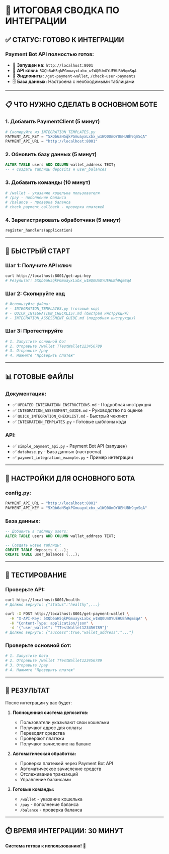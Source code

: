 # 🎯 ИТОГОВАЯ СВОДКА ПО ИНТЕГРАЦИИ

## ✅ СТАТУС: ГОТОВО К ИНТЕГРАЦИИ

### **Payment Bot API полностью готов:**
- 🚀 **Запущен на:** `http://localhost:8001`
- 🔑 **API ключ:** `5XQb6aH5qkPGmuayxLxbx_w1WQ0UmOYUEHUBh9qmSqA`
- 📡 **Эндпоинты:** `/get-payment-wallet`, `/check-user-payments`
- 🗄️ **База данных:** Настроена с необходимыми таблицами

---

## 📋 ЧТО НУЖНО СДЕЛАТЬ В ОСНОВНОМ БОТЕ

### **1. Добавить PaymentClient (5 минут)**
```python
# Скопируйте из INTEGRATION_TEMPLATES.py
PAYMENT_API_KEY = "5XQb6aH5qkPGmuayxLxbx_w1WQ0UmOYUEHUBh9qmSqA"
PAYMENT_API_URL = "http://localhost:8001"
```

### **2. Обновить базу данных (5 минут)**
```sql
ALTER TABLE users ADD COLUMN wallet_address TEXT;
-- + создать таблицы deposits и user_balances
```

### **3. Добавить команды (10 минут)**
```python
# /wallet - указание кошелька пользователя
# /pay - пополнение баланса  
# /balance - проверка баланса
# check_payment_callback - проверка платежей
```

### **4. Зарегистрировать обработчики (5 минут)**
```python
register_handlers(application)
```

---

## 🚀 БЫСТРЫЙ СТАРТ

### **Шаг 1: Получите API ключ**
```bash
curl http://localhost:8001/get-api-key
# Результат: 5XQb6aH5qkPGmuayxLxbx_w1WQ0UmOYUEHUBh9qmSqA
```

### **Шаг 2: Скопируйте код**
```bash
# Используйте файлы:
# - INTEGRATION_TEMPLATES.py (готовый код)
# - QUICK_INTEGRATION_CHECKLIST.md (быстрая инструкция)
# - INTEGRATION_ASSESSMENT_GUIDE.md (подробная инструкция)
```

### **Шаг 3: Протестируйте**
```bash
# 1. Запустите основной бот
# 2. Отправьте /wallet TTestWallet123456789
# 3. Отправьте /pay
# 4. Нажмите "Проверить платеж"
```

---

## 📊 ГОТОВЫЕ ФАЙЛЫ

### **Документация:**
- ✅ `UPDATED_INTEGRATION_INSTRUCTIONS.md` - Подробная инструкция
- ✅ `INTEGRATION_ASSESSMENT_GUIDE.md` - Руководство по оценке
- ✅ `QUICK_INTEGRATION_CHECKLIST.md` - Быстрый чеклист
- ✅ `INTEGRATION_TEMPLATES.py` - Готовые шаблоны кода

### **API:**
- ✅ `simple_payment_api.py` - Payment Bot API (запущен)
- ✅ `database.py` - База данных (настроена)
- ✅ `payment_integration_example.py` - Пример интеграции

---

## 🔧 НАСТРОЙКИ ДЛЯ ОСНОВНОГО БОТА

### **config.py:**
```python
PAYMENT_API_URL = "http://localhost:8001"
PAYMENT_API_KEY = "5XQb6aH5qkPGmuayxLxbx_w1WQ0UmOYUEHUBh9qmSqA"
```

### **База данных:**
```sql
-- Добавить в таблицу users:
ALTER TABLE users ADD COLUMN wallet_address TEXT;

-- Создать новые таблицы:
CREATE TABLE deposits (...);
CREATE TABLE user_balances (...);
```

---

## 🧪 ТЕСТИРОВАНИЕ

### **Проверьте API:**
```bash
curl http://localhost:8001/health
# Должно вернуть: {"status":"healthy",...}

curl -X POST http://localhost:8001/get-payment-wallet \
  -H "X-API-Key: 5XQb6aH5qkPGmuayxLxbx_w1WQ0UmOYUEHUBh9qmSqA" \
  -H "Content-Type: application/json" \
  -d '{"user_wallet": "TTestWallet123456789"}'
# Должно вернуть: {"success":true,"wallet_address":"..."}
```

### **Проверьте основной бот:**
```bash
# 1. Запустите бота
# 2. Отправьте /wallet TTestWallet123456789
# 3. Отправьте /pay
# 4. Нажмите "Проверить платеж"
```

---

## 🎉 РЕЗУЛЬТАТ

После интеграции у вас будет:

1. **Полноценная система депозитов:**
   - Пользователи указывают свои кошельки
   - Получают адрес для оплаты
   - Переводят средства
   - Проверяют платежи
   - Получают зачисление на баланс

2. **Автоматическая обработка:**
   - Проверка платежей через Payment Bot API
   - Автоматическое зачисление средств
   - Отслеживание транзакций
   - Управление балансами

3. **Готовые команды:**
   - `/wallet` - указание кошелька
   - `/pay` - пополнение баланса
   - `/balance` - проверка баланса

---

## ⏱️ ВРЕМЯ ИНТЕГРАЦИИ: 30 МИНУТ

**Система готова к использованию!** 🚀
